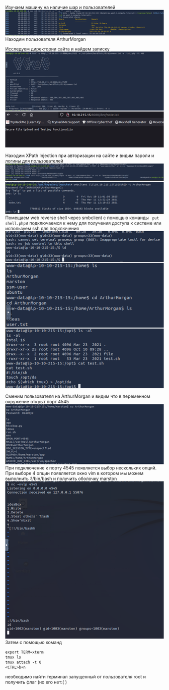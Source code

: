Изучаем машину на наличие шар и пользователей
![](../attachment/Pasted%20image%2020251010124005.png)Находим пользователя ArthurMorgan 

Исследуем директории сайта и найдем записку
![](../attachment/Pasted%20image%2020251010125505.png)
![](../attachment/Pasted%20image%2020251010125525.png)


Находим XPath Injection при авторизации на сайте и видим пароли и логины для пользователей
![](../attachment/Pasted%20image%2020251010130019.png)
![](../attachment/Pasted%20image%2020251010130558.png)
Помещаем web reverse shell через smbclient с помощью команды ``` put shell.php```и подключаемся к нему для получения доступа к системе или используем ssh для подключения
![](../attachment/Pasted%20image%2020251010130836.png)
![](../attachment/Pasted%20image%2020251010130916.png)
![](../attachment/Pasted%20image%2020251010131033.png)

Сменим пользователя на ArthurMorgan и видим что в переменном окружение открыт порт 4545
![](../attachment/Pasted%20image%2020251010132704.png)
При подключение к порту 4545 появляется выбор нескольких опций. При выборе 4 опции появляется окно vim  в котором мы можем выполнить :!/bin/bash и получить оболочку marston
![](../attachment/Pasted%20image%2020251010160321.png)Затем  с помощью команд
```
export TERM=xterm
tmux ls
tmux attach -t 0
<CTRL>b+n
```
необходимо найти терминал запущенный от пользователя root и получить флаг (но его нет:( )